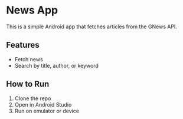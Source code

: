 # News App
This is a simple Android app that fetches articles from the GNews API.

## Features
- Fetch news
- Search by title, author, or keyword

## How to Run
1. Clone the repo
2. Open in Android Studio
3. Run on emulator or device